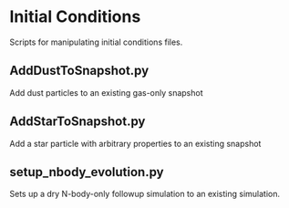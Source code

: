 # Initial Conditions
Scripts for manipulating initial conditions files.

## AddDustToSnapshot.py
Add dust particles to an existing gas-only snapshot

## AddStarToSnapshot.py
Add a star particle with arbitrary properties to an existing snapshot

## setup_nbody_evolution.py
Sets up a dry N-body-only followup simulation to an existing simulation.